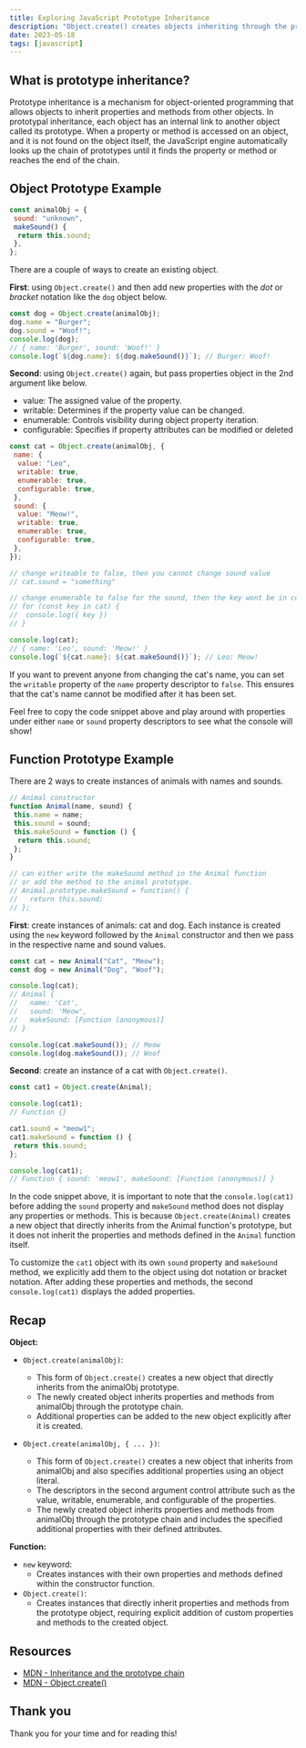 ```yaml
---
title: Exploring JavaScript Prototype Inheritance
description: "Object.create() creates objects inheriting through the prototype chain, while 'new' with a constructor directly inherits properties"
date: 2023-05-18
tags: [javascript]
---
```


## What is prototype inheritance?

Prototype inheritance is a mechanism for object-oriented programming that allows objects to inherit properties and methods from other objects. In prototypal inheritance, each object has an internal link to another object called its prototype. When a property or method is accessed on an object, and it is not found on the object itself, the JavaScript engine automatically looks up the chain of prototypes until it finds the property or method or reaches the end of the chain.

## Object Prototype Example

```js
const animalObj = {
 sound: "unknown",
 makeSound() {
  return this.sound;
 },
};
```

There are a couple of ways to create an existing object.

**First**: using `Object.create()` and then add new properties with the _dot_ or _bracket_ notation like the `dog` object below.

```js
const dog = Object.create(animalObj);
dog.name = "Burger";
dog.sound = "Woof!";
console.log(dog);
// { name: 'Burger', sound: 'Woof!' }
console.log(`${dog.name}: ${dog.makeSound()}`); // Burger: Woof!
```

**Second**: using `Object.create()` again, but pass properties object in the 2nd argument like below.

- value: The assigned value of the property.
- writable: Determines if the property value can be changed.
- enumerable: Controls visibility during object property iteration.
- configurable: Specifies if property attributes can be modified or deleted

```js
const cat = Object.create(animalObj, {
 name: {
  value: "Leo",
  writable: true,
  enumerable: true,
  configurable: true,
 },
 sound: {
  value: "Meow!",
  writable: true,
  enumerable: true,
  configurable: true,
 },
});

// change writeable to false, then you cannot change sound value
// cat.sound = "something"

// change enumerable to false for the sound, then the key wont be in console
// for (const key in cat) {
//  console.log({ key })
// }

console.log(cat);
// { name: 'Leo', sound: 'Meow!' }
console.log(`${cat.name}: ${cat.makeSound()}`); // Leo: Meow!
```

If you want to prevent anyone from changing the cat's name, you can set the `writable` property of the `name` property descriptor to `false`. This ensures that the cat's name cannot be modified after it has been set.

Feel free to copy the code snippet above and play around with properties under either `name` or `sound` property descriptors to see what the console will show!

## Function Prototype Example

There are 2 ways to create instances of animals with names and sounds.

```js
// Animal constructor
function Animal(name, sound) {
 this.name = name;
 this.sound = sound;
 this.makeSound = function () {
  return this.sound;
 };
}

// can either write the makeSound method in the Animal function
// or add the method to the animal prototype.
// Animal.prototype.makeSound = function() {
//   return this.sound;
// };
```

**First**: create instances of animals: cat and dog. Each instance is created using the `new` keyword followed by the `Animal` constructor and then we pass in the respective name and sound values.

```js
const cat = new Animal("Cat", "Meow");
const dog = new Animal("Dog", "Woof");

console.log(cat);
// Animal {
//   name: 'Cat',
//   sound: 'Meow',
//   makeSound: [Function (anonymous)]
// }

console.log(cat.makeSound()); // Meow
console.log(dog.makeSound()); // Woof
```

**Second**: create an instance of a cat with `Object.create()`.

```js
const cat1 = Object.create(Animal);

console.log(cat1);
// Function {}

cat1.sound = "meow1";
cat1.makeSound = function () {
 return this.sound;
};

console.log(cat1);
// Function { sound: 'meow1', makeSound: [Function (anonymous)] }
```

In the code snippet above, it is important to note that the `console.log(cat1)` before adding the `sound` property and `makeSound` method does not display any properties or methods. This is because `Object.create(Animal)` creates a new object that directly inherits from the Animal function's prototype, but it does not inherit the properties and methods defined in the `Animal` function itself.

To customize the `cat1` object with its own `sound` property and `makeSound` method, we explicitly add them to the object using dot notation or bracket notation. After adding these properties and methods, the second `console.log(cat1)` displays the added properties.

## Recap

**Object:**

- `Object.create(animalObj)`:

  - This form of `Object.create()` creates a new object that directly inherits from the animalObj prototype.
  - The newly created object inherits properties and methods from animalObj through the prototype chain.
  - Additional properties can be added to the new object explicitly after it is created.

- `Object.create(animalObj, { ... })`:
  - This form of `Object.create()` creates a new object that inherits from animalObj and also specifies additional properties using an object literal.
  - The descriptors in the second argument control attribute such as the value, writable, enumerable, and configurable of the properties.
  - The newly created object inherits properties and methods from animalObj through the prototype chain and includes the specified additional properties with their defined attributes.

**Function:**

- `new` keyword:
  - Creates instances with their own properties and methods defined within the constructor function.
- `Object.create()`:
  - Creates instances that directly inherit properties and methods from the prototype object, requiring explicit addition of custom properties and methods to the created object.

## Resources

- [MDN - Inheritance and the prototype chain](https://developer.mozilla.org/en-US/docs/Web/JavaScript/Inheritance_and_the_prototype_chain)
- [MDN - Object.create()](https://developer.mozilla.org/en-US/docs/Web/JavaScript/Reference/Global_Objects/Object/create)

## Thank you

Thank you for your time and for reading this!
